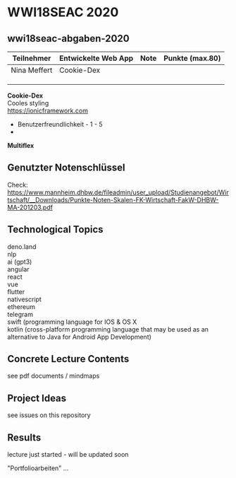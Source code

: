 # WWI18SEAC 2020

## wwi18seac-abgaben-2020


| Teilnehmer | Entwickelte Web App | Note | Punkte (max.80)
|------------|----------|----------|------|
| Nina Meffert | Cookie-Dex |   |  |
|  |  |   |  |
|  |  |   |  |
|  |  |   |  |


**Cookie-Dex**  
Cooles styling  
https://ionicframework.com  

- Benutzerfreundlichkeit - 1 - 5
- 


**Multiflex**


## Genutzter Notenschlüssel
Check: https://www.mannheim.dhbw.de/fileadmin/user_upload/Studienangebot/Wirtschaft/__Downloads/Punkte-Noten-Skalen-FK-Wirtschaft-FakW-DHBW-MA-201203.pdf

## Technological Topics
deno.land  
nlp  
ai (gpt3)  
angular  
react  
vue  
flutter  
nativescript  
ethereum  
telegram  
swift (programming language for IOS & OS X  
kotlin (cross-platform programming language that may be used as an alternative to Java for Android App Development)


## Concrete Lecture Contents 
see pdf documents / mindmaps


## Project Ideas
see issues on this repository


## Results
lecture just started - will be updated soon

"Portfolioarbeiten"
...


